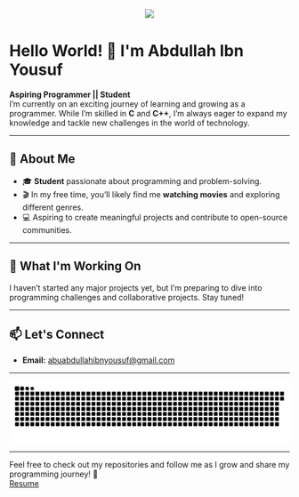 <div  align="center">
<img src="https://i.giphy.com/media/v1.Y2lkPTc5MGI3NjExcnhtZG96cGhhaGZjcnY4ajBuMjI1MTFscnpoMDhmbXF4YnM0amFxaiZlcD12MV9pbnRlcm5hbF9naWZfYnlfaWQmY3Q9Zw/Ws6T5PN7wHv3cY8xy8/giphy.gif">
</div>


# Hello World! 👋 I'm Abdullah Ibn Yousuf

**Aspiring Programmer || Student**  
I’m currently on an exciting journey of learning and growing as a programmer. While I’m skilled in **C** and **C++**, I’m always eager to expand my knowledge and tackle new challenges in the world of technology.

---

## 🌟 About Me
- 🎓 **Student** passionate about programming and problem-solving.  
- 🎬 In my free time, you’ll likely find me **watching movies** and exploring different genres.  
- 💻 Aspiring to create meaningful projects and contribute to open-source communities.

---

## 🔭 What I'm Working On
I haven’t started any major projects yet, but I’m preparing to dive into programming challenges and collaborative projects. Stay tuned!

---

## 📫 Let's Connect
- **Email:** [abuabdullahibnyousuf@gmail.com](mailto:abuabdullahibnyousuf@gmail.com)

---


<picture>
  <source media="(prefers-color-scheme: dark)" srcset="https://raw.githubusercontent.com/AbdullahIbnYousuf/AbdullahIbnYousuf/output/github-snake-dark.svg" />
  <source media="(prefers-color-scheme: light)" srcset="https://raw.githubusercontent.com/AbdullahIbnYousuf/AbdullahIbnYousuf/output/github-snake.svg" />
  <img alt="github-snake" src="https://raw.githubusercontent.com/AbdullahIbnYousuf/AbdullahIbnYousuf/output/github-snake.svg" />
</picture>


---
Feel free to check out my repositories and follow me as I grow and share my programming journey! 🚀  <br>
[Resume](https://docs.google.com/document/d/181TaEjFYTp6CzhqFYcMIfBiKTIj6l8_z/edit?usp=drive_link&ouid=107141451440576714846&rtpof=true&sd=true)
